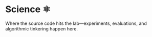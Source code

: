 # Science ⚛️

Where the source code hits the lab—experiments, evaluations, and algorithmic tinkering happen here.